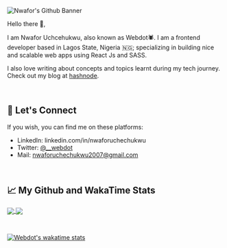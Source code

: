 ![Nwafor's Github Banner](https://res.cloudinary.com/webdot/image/upload/v1616273413/twitter-banner_1_eimahk.png)

Hello there :wave:,

I am Nwafor Uchcehukwu, also known as Webdot:spider:. I am a frontend developer based in Lagos State, Nigeria :nigeria:; specializing in building nice and scalable web apps using React Js and SASS.

I also love writing about concepts and topics learnt during my tech journey. Check out my blog at [hashnode](https://nwaforuchechukwu.hashnode.dev).

&nbsp;

## :handshake: Let's Connect
If you wish, you can find me on these platforms:

- LinkedIn: linkedin.com/in/nwaforuchechukwu
- Twitter: [@__webdot](https://twitter.com/__webdot)
- Mail: nwaforuchechukwu2007@gmail.com

&nbsp;

## :chart_with_upwards_trend: My Github and WakaTime Stats
<a href="https://github.com/anuraghazra/github-readme-stats">
  <img align="center" src="https://github-readme-stats.vercel.app/api?username=caspero-62&show_icons=true&theme=radical&border_radius=10" />
</a>
<a href="https://github.com/anuraghazra/convoychat">
  <img align="center" src="https://github-readme-stats.vercel.app/api/top-langs/?username=caspero-62&layout=default&theme=radical&border_radius=10" />
</a>

&nbsp;

[![Webdot's wakatime stats](https://github-readme-stats.vercel.app/api/wakatime?username=Webdot&theme=radical&border_radius=10)](https://github.com/caspero-62/github-readme-stats)